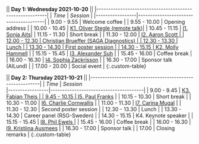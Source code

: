 || **Day 1: Wednesday 2021-10-20**                       ||
|---------------------------------------------------------|
| *Time*          | *Session*                             |
|-----------------|---------------------------------------|
| 9.00  -  9.55   | Welcome coffee                        |
| 9.55  - 10.00   | Opening address                       |
| 10.00 - 10.45   | <a data-toggle="modal" href="#p3">K1.   Oliver Stegle (remote talk)</a>|
| 10.45 - 11.15   | <a data-toggle="modal" href="#s9">I1.   Sonja Aits</a>|
| 11.15 - 11.30   | Short break                           |
| 11.30 - 12.00   | <a data-toggle="modal" href="#s1">I2.   Aaron Scott                |
| 12.00 - 12.30   | Christian Brueffer (SAGA Diagnostics) |
| 12.30 - 13.30   | Lunch                                 |
| 13.30 - 14.30   | First poster session                  |
| 14.30 - 15.15   | <a data-toggle="modal" href="#p1">K2.   Molly Hammell</a> |
| 15.15 - 15.45   | <a data-toggle="modal" href="#s2">I3.   Alexander Suh</a> |
| 15.45 - 16.00   | Coffee break                          |
| 16.00 - 16.30   | <a data-toggle="modal" href="#s10">I4.   Sophia Zackrisson</a> |
| 16.30 - 17.00   | Sponsor talk (AILund)                 |
| 17.00 - 20.00   | Social event                          |
{:.custom-table}


|| **Day 2: Thursday 2021-10-21**                        ||
|---------------------------------------------------------|
| *Time*          | *Session*                             
|-----------------|---------------------------------------|
|  9.00 -  9.45   | <a data-toggle="modal" href="#p2">K3.   Fabian Theis                    |
|  9.45 - 10.15   | <a data-toggle="modal" href="#s7">I5.   Paul Franks</a> |
| 10.15 - 10.30   | Short break                           |
| 10.30 - 11.00   | <a data-toggle="modal" href="#s4">I6.   Charlie Cornwallis</a> |
| 11.00 - 11.30   | <a data-toggle="modal" href="#s3">I7.   Carina Mugal</a> |
| 11.30 - 12.30   | Second poster session                 |
| 12.30 - 13.30   | Lunch                                 |
| 13.30 - 14.30   | Career panel (RSG-Sweden)             |
| 14.30 - 15.15   | K4.   Keynote speaker                 |
| 15.15 - 15.45   | <a data-toggle="modal" href="#s8">I8. Phil Ewels </a>|
| 15.45 - 16.00   | Coffee break                          |
| 16.00 - 16.30   | <a data-toggle="modal" href="#s5">I9.   Kristiina Ausmees</a> |
| 16.30 - 17.00   | Sponsor talk                          |
| 17.00           | Closing remarks                       |
{:.custom-table}
